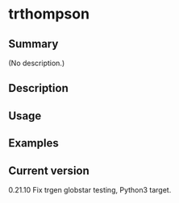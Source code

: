 # trthompson

## Summary

(No description.)

## Description

## Usage

## Examples

## Current version

0.21.10 Fix trgen globstar testing, Python3 target.

